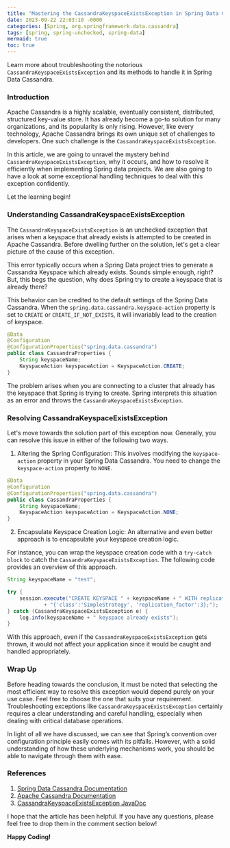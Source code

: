 ```yaml
---
title: "Mastering the CassandraKeyspaceExistsException in Spring Data Cassandra"
date: 2023-09-22 22:03:10 -0000
categories: [Spring, org.springframework.data.cassandra]
tags: [spring, spring-unchecked, spring-data]
mermaid: true
toc: true
---
```



Learn more about troubleshooting the notorious `CassandraKeyspaceExistsException` and its methods to handle it in Spring Data Cassandra.

### Introduction

Apache Cassandra is a highly scalable, eventually consistent, distributed, structured key-value store. It has already become a go-to solution for many organizations, and its popularity is only rising. However, like every technology, Apache Cassandra brings its own unique set of challenges to developers. One such challenge is the `CassandraKeyspaceExistsException`.

In this article, we are going to unravel the mystery behind `CassandraKeyspaceExistsException`, why it occurs, and how to resolve it efficiently when implementing Spring data projects. We are also going to have a look at some exceptional handling techniques to deal with this exception confidently. 

Let the learning begin!

### Understanding CassandraKeyspaceExistsException

The `CassandraKeyspaceExistsException` is an unchecked exception that arises when a keyspace that already exists is attempted to be created in Apache Cassandra. Before dwelling further on the solution, let's get a clear picture of the cause of this exception.

This error typically occurs when a Spring Data project tries to generate a Cassandra Keyspace which already exists. Sounds simple enough, right? But, this begs the question, why does Spring try to create a keyspace that is already there?

This behavior can be credited to the default settings of the Spring Data Cassandra. When the `spring.data.cassandra.keyspace-action` property is set to `CREATE` or `CREATE_IF_NOT_EXISTS`, it will invariably lead to the creation of keyspace.

```java
@Data
@Configuration
@ConfigurationProperties("spring.data.cassandra")
public class CassandraProperties {
    String keyspaceName;
    KeyspaceAction keyspaceAction = KeyspaceAction.CREATE;
}
```

The problem arises when you are connecting to a cluster that already has the keyspace that Spring is trying to create. Spring interprets this situation as an error and throws the `CassandraKeyspaceExistsException`.

### Resolving CassandraKeyspaceExistsException

Let's move towards the solution part of this exception now. Generally, you can resolve this issue in either of the following two ways.

1. Altering the Spring Configuration: This involves modifying the `keyspace-action` property in your Spring Data Cassandra. You need to change the `keyspace-action` property to `NONE`.

```java
@Data
@Configuration
@ConfigurationProperties("spring.data.cassandra")
public class CassandraProperties {
    String keyspaceName;
    KeyspaceAction keyspaceAction = KeyspaceAction.NONE;
}
```

2. Encapsulate Keyspace Creation Logic: An alternative and even better approach is to encapsulate your keyspace creation logic.

For instance, you can wrap the keyspace creation code with a `try-catch block` to catch the `CassandraKeyspaceExistsException`. The following code provides an overview of this approach.

```java
String keyspaceName = "test";

try {
    session.execute("CREATE KEYSPACE " + keyspaceName + " WITH replication = "
            + "{'class':'SimpleStrategy', 'replication_factor':3};");
} catch (CassandraKeyspaceExistsException e) {
    log.info(keyspaceName + " keyspace already exists");
}
```

With this approach, even if the `CassandraKeyspaceExistsException` gets thrown, it would not affect your application since it would be caught and handled appropriately.

### Wrap Up

Before heading towards the conclusion, it must be noted that selecting the most efficient way to resolve this exception would depend purely on your use case. Feel free to choose the one that suits your requirement. Troubleshooting exceptions like `CassandraKeyspaceExistsException` certainly requires a clear understanding and careful handling, especially when dealing with critical database operations.

In light of all we have discussed, we can see that Spring’s convention over configuration principle easily comes with its pitfalls. However, with a solid understanding of how these underlying mechanisms work, you should be able to navigate through them with ease.

### References

1. [Spring Data Cassandra Documentation](https://docs.spring.io/spring-data/cassandra/docs/current/reference/html/#reference)
2. [Apache Cassandra Documentation](https://cassandra.apache.org/doc/latest/)
3. [CassandraKeyspaceExistsException JavaDoc](https://docs.datastax.com/en/drivers/java/3.10/com/datastax/driver/core/exceptions/CassandraKeyspaceExistsException.html) 

I hope that the article has been helpful. If you have any questions, please feel free to drop them in the comment section below!

**Happy Coding!**